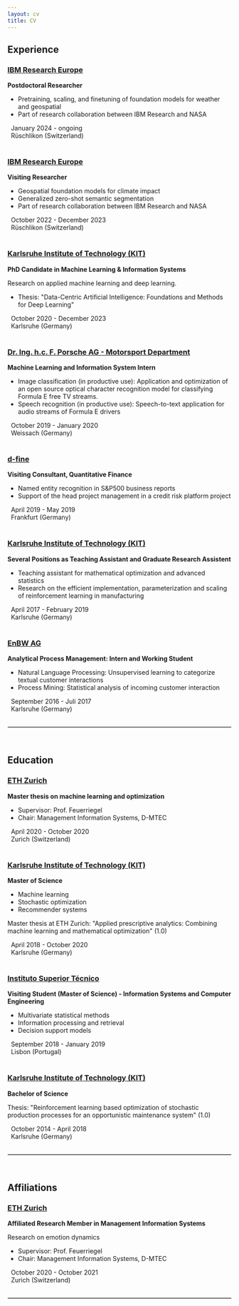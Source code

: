```yaml
---
layout: cv
title: CV
---
```


## Experience
### [IBM Research Europe](https://www.zurich.ibm.com/) 
**Postdoctoral Researcher**

- Pretraining, scaling, and finetuning of foundation models for weather and geospatial
- Part of research collaboration between IBM Research and NASA

<div><i class="fa fa-calendar" style="font-size: .7rem;"></i>   January 2024 - ongoing</div>
<div><i class="fa fa-map-marker" style="font-size: 1.2rem;"></i>   Rüschlikon (Switzerland)</div>
<br>


### [IBM Research Europe](https://www.zurich.ibm.com/) 
**Visiting Researcher**

- Geospatial foundation models for climate impact
- Generalized zero-shot semantic segmentation 
- Part of research collaboration between IBM Research and NASA

<div><i class="fa fa-calendar" style="font-size: .7rem;"></i>   October 2022 - December 2023</div>
<div><i class="fa fa-map-marker" style="font-size: 1.2rem;"></i>   Rüschlikon (Switzerland)</div>
<br>


### [Karlsruhe Institute of Technology (KIT)](https://www.kit.edu/english/index.php) 
**PhD Candidate in Machine Learning & Information Systems**

Research on applied machine learning and deep learning.
- Thesis: "Data-Centric Artificial Intelligence: Foundations and Methods for Deep Learning"

<div><i class="fa fa-calendar" style="font-size: .7rem;"></i>   October 2020 - December 2023</div>
<div><i class="fa fa-map-marker" style="font-size: 1.2rem;"></i>   Karlsruhe (Germany)</div>
<br>


### [Dr. Ing. h.c. F. Porsche AG - Motorsport Department](https://motorsports.porsche.com/usa/en) 
**Machine Learning and Information System Intern**

- Image classification (in productive use): Application and optimization of an open source optical character recognition model for classifying Formula E free TV streams.
- Speech recognition (in productive use): Speech-to-text application for audio streams of Formula E drivers

<div><i class="fa fa-calendar" style="font-size: .7rem;"></i>   October 2019 - January 2020</div>
<div><i class="fa fa-map-marker" style="font-size: 1.2rem;"></i>   Weissach (Germany)</div>
<br>


### [d-fine](https://www.d-fine.com/en/) 
**Visiting Consultant, Quantitative Finance**

- Named entity recognition in S&P500 business reports
- Support of the head project management in a credit risk platform project

<div><i class="fa fa-calendar" style="font-size: .7rem;"></i>   April 2019 - May 2019</div>
<div><i class="fa fa-map-marker" style="font-size: 1.2rem;"></i>   Frankfurt (Germany)</div>
<br>


### [Karlsruhe Institute of Technology (KIT)](https://www.kit.edu/english/index.php) 
**Several Positions as Teaching Assistant and Graduate Research Assistent**

- Teaching assistant for mathematical optimization and advanced statistics
- Research on the efficient implementation, parameterization and scaling of reinforcement learning in manufacturing

<div><i class="fa fa-calendar" style="font-size: .7rem;"></i>   April 2017 - February 2019</div>
<div><i class="fa fa-map-marker" style="font-size: 1.2rem;"></i>   Karlsruhe (Germany)</div>
<br>

### [EnBW AG](https://www.enbw.com/company/) 
**Analytical Process Management: Intern and Working Student**
- Natural Language Processing: Unsupervised learning to categorize textual customer interactions
- Process Mining: Statistical analysis of incoming customer interaction

<div><i class="fa fa-calendar" style="font-size: .7rem;"></i>   September 2016 - Juli 2017</div>
<div><i class="fa fa-map-marker" style="font-size: 1.2rem;"></i>   Karlsruhe (Germany)</div>
<br>


<hr style="border:.5px solid lightgray"> <br>

## Education

### [ETH Zurich](https://mis.ethz.ch/) 
**Master thesis on machine learning and optimization**
- Supervisor: Prof. Feuerriegel
- Chair: Management Information Systems, D-MTEC

<div><i class="fa fa-calendar" style="font-size: .7rem;"></i>   April 2020 - October 2020</div>
<div><i class="fa fa-map-marker" style="font-size: 1.2rem;"></i>   Zurich (Switzerland)</div>
<br>


### [Karlsruhe Institute of Technology (KIT)](https://www.kit.edu/english/index.php) 
**Master of Science**

- Machine learning
- Stochastic optimization
- Recommender systems

Master thesis at ETH Zurich: "Applied prescriptive analytics: Combining machine learning and mathematical optimization" (1.0)

<div><i class="fa fa-calendar" style="font-size: .7rem;"></i>   April 2018 - October 2020</div>
<div><i class="fa fa-map-marker" style="font-size: 1.2rem;"></i>   Karlsruhe (Germany)</div>
<br>



### [Instituto Superior Técnico](https://tecnico.ulisboa.pt/en/) 
**Visiting Student (Master of Science) - Information Systems and Computer Engineering**

- Multivariate statistical methods
- Information processing and retrieval
- Decision support models


<div><i class="fa fa-calendar" style="font-size: .7rem;"></i>   September 2018 - January 2019</div>
<div><i class="fa fa-map-marker" style="font-size: 1.2rem;"></i>   Lisbon (Portugal)</div>
<br>




### [Karlsruhe Institute of Technology (KIT)](https://www.kit.edu/english/index.php) 
**Bachelor of Science**

Thesis: "Reinforcement learning based optimization of stochastic production processes for an opportunistic maintenance system" (1.0)

<div><i class="fa fa-calendar" style="font-size: .7rem;"></i>   October 2014 - April 2018</div>
<div><i class="fa fa-map-marker" style="font-size: 1.2rem;"></i>   Karlsruhe (Germany)</div>
<br>
<hr style="border:.5px solid lightgray"> <br>

## Affiliations

### [ETH Zurich](https://mis.ethz.ch/) 
**Affiliated Research Member in Management Information Systems**

Research on emotion dynamics
- Supervisor: Prof. Feuerriegel
- Chair: Management Information Systems, D-MTEC

<div><i class="fa fa-calendar" style="font-size: .7rem;"></i>   October 2020 - October 2021</div>
<div><i class="fa fa-map-marker" style="font-size: 1.2rem;"></i>   Zurich (Switzerland)</div>
<br>
<hr style="border:.5px solid lightgray"> <br>

